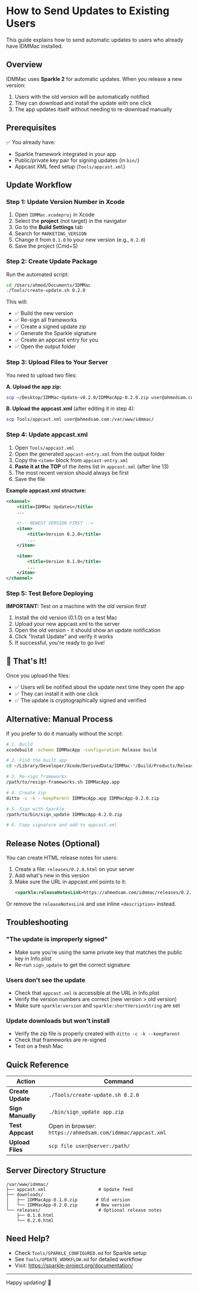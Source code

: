 # How to Send Updates to Existing Users

This guide explains how to send automatic updates to users who already have IDMMac installed.

## Overview

IDMMac uses **Sparkle 2** for automatic updates. When you release a new version:
1. Users with the old version will be automatically notified
2. They can download and install the update with one click
3. The app updates itself without needing to re-download manually

## Prerequisites

✅ You already have:
- Sparkle framework integrated in your app
- Public/private key pair for signing updates (in `bin/`)
- Appcast XML feed setup (`Tools/appcast.xml`)

## Update Workflow

### Step 1: Update Version Number in Xcode

1. Open `IDMMac.xcodeproj` in Xcode
2. Select the **project** (not target) in the navigator
3. Go to the **Build Settings** tab
4. Search for `MARKETING_VERSION`
5. Change it from `0.1.0` to your new version (e.g., `0.2.0`)
6. Save the project (Cmd+S)

### Step 2: Create Update Package

Run the automated script:

```bash
cd /Users/ahmed/Documents/IDMMac
./Tools/create-update.sh 0.2.0
```

This will:
- ✅ Build the new version
- ✅ Re-sign all frameworks
- ✅ Create a signed update zip
- ✅ Generate the Sparkle signature
- ✅ Create an appcast entry for you
- ✅ Open the output folder

### Step 3: Upload Files to Your Server

You need to upload two files:

**A. Upload the app zip:**
```bash
scp ~/Desktop/IDMMac-Update-v0.2.0/IDMMacApp-0.2.0.zip user@ahmedsam.com:/var/www/idmmac/downloads/
```

**B. Upload the appcast.xml** (after editing it in step 4):
```bash
scp Tools/appcast.xml user@ahmedsam.com:/var/www/idmmac/
```

### Step 4: Update appcast.xml

1. Open `Tools/appcast.xml`
2. Open the generated `appcast-entry.xml` from the output folder
3. Copy the `<item>` block from `appcast-entry.xml`
4. **Paste it at the TOP** of the items list in `appcast.xml` (after line 13)
5. The most recent version should always be first
6. Save the file

**Example appcast.xml structure:**
```xml
<channel>
    <title>IDMMac Updates</title>
    ...
    
    <!-- NEWEST VERSION FIRST -->
    <item>
        <title>Version 0.2.0</title>
        ...
    </item>
    
    <item>
        <title>Version 0.1.0</title>
        ...
    </item>
</channel>
```

### Step 5: Test Before Deploying

**IMPORTANT:** Test on a machine with the old version first!

1. Install the old version (0.1.0) on a test Mac
2. Upload your new appcast.xml to the server
3. Open the old version - it should show an update notification
4. Click "Install Update" and verify it works
5. If successful, you're ready to go live!

## 🚀 That's It!

Once you upload the files:
- ✅ Users will be notified about the update next time they open the app
- ✅ They can install it with one click
- ✅ The update is cryptographically signed and verified

## Alternative: Manual Process

If you prefer to do it manually without the script:

```bash
# 1. Build
xcodebuild -scheme IDMMacApp -configuration Release build

# 2. Find the built app
cd ~/Library/Developer/Xcode/DerivedData/IDMMac-*/Build/Products/Release/

# 3. Re-sign frameworks
/path/to/resign-frameworks.sh IDMMacApp.app

# 4. Create zip
ditto -c -k --keepParent IDMMacApp.app IDMMacApp-0.2.0.zip

# 5. Sign with Sparkle
/path/to/bin/sign_update IDMMacApp-0.2.0.zip

# 6. Copy signature and add to appcast.xml
```

## Release Notes (Optional)

You can create HTML release notes for users:

1. Create a file: `releases/0.2.0.html` on your server
2. Add what's new in this version
3. Make sure the URL in appcast.xml points to it:
   ```xml
   <sparkle:releaseNotesLink>https://ahmedsam.com/idmmac/releases/0.2.0.html</sparkle:releaseNotesLink>
   ```

Or remove the `releaseNotesLink` and use inline `<description>` instead.

## Troubleshooting

### "The update is improperly signed"
- Make sure you're using the same private key that matches the public key in Info.plist
- Re-run `sign_update` to get the correct signature

### Users don't see the update
- Check that `appcast.xml` is accessible at the URL in Info.plist
- Verify the version numbers are correct (new version > old version)
- Make sure `sparkle:version` and `sparkle:shortVersionString` are set

### Update downloads but won't install
- Verify the zip file is properly created with `ditto -c -k --keepParent`
- Check that frameworks are re-signed
- Test on a fresh Mac

## Quick Reference

| Action | Command |
|--------|---------|
| **Create Update** | `./Tools/create-update.sh 0.2.0` |
| **Sign Manually** | `./bin/sign_update app.zip` |
| **Test Appcast** | Open in browser: `https://ahmedsam.com/idmmac/appcast.xml` |
| **Upload Files** | `scp file user@server:/path/` |

## Server Directory Structure

```
/var/www/idmmac/
├── appcast.xml                    # Update feed
├── downloads/
│   ├── IDMMacApp-0.1.0.zip       # Old version
│   └── IDMMacApp-0.2.0.zip       # New version
└── releases/                      # Optional release notes
    ├── 0.1.0.html
    └── 0.2.0.html
```

## Need Help?

- Check `Tools/SPARKLE_CONFIGURED.md` for Sparkle setup
- See `Tools/UPDATE_WORKFLOW.md` for detailed workflow
- Visit: https://sparkle-project.org/documentation/

---

Happy updating! 🚀

